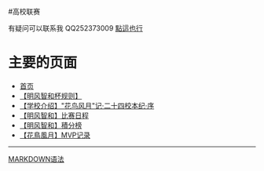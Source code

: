 #高校联赛

有疑问可以联系我 QQ252373009 [點這也行](http://wpa.qq.com/msgrd?v=3&site=qq&menu=yes&uin=252373009)

# 主要的页面

* [首页](index.md)
* [【明风智和杯规则】](hnfy.md)  
* [【学校介绍】"花鸟风月"记·二十四校本纪·序](bj.md)  
* [【明风智和】比赛日程](day.md)  
* [【明风智和】積分榜](pt.md)  
* [【花鳥風月】MVP记录](mvp.md)  

----

[MARKDOWN语法](https://www.jianshu.com/p/191d1e21f7ed)

